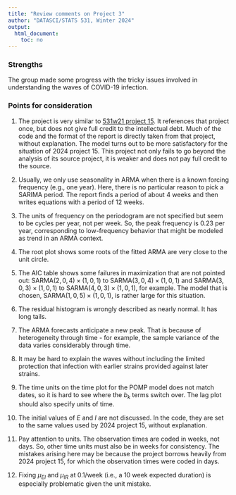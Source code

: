 ```yaml
---
title: "Review comments on Project 3"
author: "DATASCI/STATS 531, Winter 2024"
output:
  html_document:
    toc: no
---
```


### Strengths

The group made some progress with the tricky issues involved in understanding the waves of COVID-19 infection. 

### Points for consideration

1. The project is very similar to [531w21 project 15](https://ionides.github.io/531w21/final_project/project15/blinded.html). It references that project once, but does not give full credit to the intellectual debt. Much of the code and the format of the report is directly taken from that project, without explanation. The model turns out to be more satisfactory for the situation of 2024 project 15. This project not only fails to go beyond the analysis of its source project, it is weaker and does not pay full credit to the source.

1. Usually, we only use seasonality in ARMA when there is a known forcing frequency (e.g., one year). Here, there is no particular reason to pick a SARIMA period. The report finds a period of about 4 weeks and then writes equations with a period of 12 weeks.

1. The units of frequency on the periodogram are not specified but seem to be cycles per year, not per week. So, the peak frequency is 0.23 per year, corresponding to low-frequency behavior that might be modeled as trend in an ARMA context.

1. The root plot shows some roots of the fitted ARMA are very close to the unit circle.

1. The AIC table shows some failures in maximization that are not pointed out: SARMA$(2,0,4)\times(1,0,1)$ to SARMA$(3,0,4)\times (1,0,1)$ and SARMA$(3,0,3)\times(1,0,1)$ to
SARMA$(4,0,3)\times(1,0,1)$, for example. The model that is chosen, SARMA$(1,0,5)\times(1,0,1)$, is rather large for this situation.

1. The residual histogram is wrongly described as nearly normal. It has long tails.

1. The ARMA forecasts anticipate a new peak. That is because of heterogeneity through time - for example, the sample variance of the data varies considerably through time.

1. It may be hard to explain the waves without including the limited protection that infection with earlier strains provided against later strains.

1. The time units on the time plot for the POMP model does not match dates, so it is hard to see where the $b_k$ terms switch over. The lag plot should also specify units of time.

1. The initial values of $E$ and $I$ are not discussed. In the code, they are set to the same values used by 2024 project 15, without explanation.

1. Pay attention to units. The observation times are coded in weeks, not days. So, other time units must also be in weeks for consistency. The mistakes arising here may be because the project borrows heavily from 2024 project 15, for which the observation times were coded in days.

1. Fixing $\mu_{EI}$ and $\mu_{IR}$ at 0.1/week (i.e., a 10 week expected duration) is especially problematic given the unit mistake.

